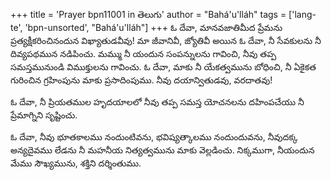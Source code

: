 +++
title = 'Prayer bpn11001 in తెలుగు'
author = "Bahá'u'lláh"
tags = ['lang-te', 'bpn-unsorted', "Bahá'u'lláh"]
+++
ఓ దేవా, మానవజాతిమీద ప్రేమను ప్రత్యక్షీకరించినందున విఖ్యాతుడవీవు! మా జీవానివీ, జ్యోతివీ అయిన ఓ దేవా, నీ సేవకులను నీ దివ్యపథమున నడిపించు. మమ్ము నీ యందున సంపన్నులను గావించి, నీవు తప్ప సమస్తమునుండి విముక్తులను గావించు. 
ఓ దేవా, మాకు నీ యేకత్వమును బోధించి, నీ ఏకైకత గురించిన గ్రహింపును మాకు ప్రసాదింపుము. నీవు దయాన్వితుడవు, వరదాతవు!

ఓ దేవా, నీ ప్రియతముల హృదయాలలో నీవు తప్ప సమస్త యోచనలను దహింపచేయు నీ ప్రేమాగ్నిని సృష్టించు. 

ఓ దేవా, నీవు భూతకాలము నందుంటివను, భవిష్యత్కాలము నందుందువను, నీవుదక్క  అన్యదైవము లేడను నీ మహనీయ నిత్యత్వమును మాకు వెల్లడించు. నిక్కముగా, నీయందున మేము సౌఖ్యమును, శక్తిని దర్శింతుము.

